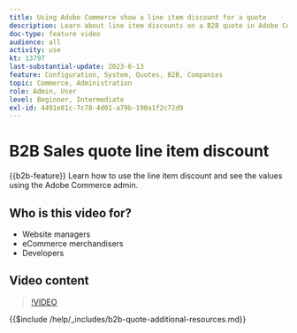 ```yaml
---
title: Using Adobe Commerce show a line item discount for a quote
description: Learn about line item discounts on a B2B quote in Adobe Commerce
doc-type: feature video
audience: all
activity: use
kt: 13797
last-substantial-update: 2023-6-13
feature: Configuration, System, Quotes, B2B, Companies
topic: Commerce, Administration
role: Admin, User
level: Beginner, Intermediate
exl-id: 4491e81c-7c78-4d01-a79b-190a1f2c72d9
---
```

# B2B Sales quote line item discount

{{b2b-feature}}
Learn how to use the line item discount and see the values using the Adobe Commerce admin.

## Who is this video for?

- Website managers
- eCommerce merchandisers
- Developers

## Video content

>[!VIDEO](https://video.tv.adobe.com/v/3420415?learn=on)

{{$include /help/_includes/b2b-quote-additional-resources.md}}
